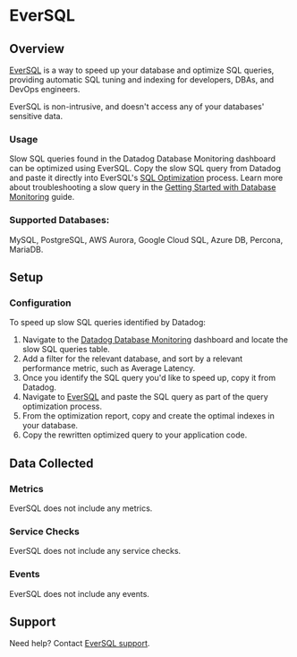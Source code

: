 # EverSQL

## Overview

[EverSQL][1] is a way to speed up your database and optimize SQL queries, providing automatic SQL tuning and indexing for developers, DBAs, and DevOps engineers.

EverSQL is non-intrusive, and doesn't access any of your databases' sensitive data.

### Usage

Slow SQL queries found in the Datadog Database Monitoring dashboard can be optimized using EverSQL. Copy the slow SQL query from Datadog and paste it directly into EverSQL's [SQL Optimization][2] process. Learn more about troubleshooting a slow query in the [Getting Started with Database Monitoring][5] guide.

### Supported Databases: 
MySQL, PostgreSQL, AWS Aurora, Google Cloud SQL, Azure DB, Percona, MariaDB.

## Setup

### Configuration
To speed up slow SQL queries identified by Datadog:
1. Navigate to the [Datadog Database Monitoring][4] dashboard and locate the slow SQL queries table.
2. Add a filter for the relevant database, and sort by a relevant performance metric, such as Average Latency.
3. Once you identify the SQL query you'd like to speed up, copy it from Datadog.
4. Navigate to [EverSQL][2] and paste the SQL query as part of the query optimization process.
5. From the optimization report, copy and create the optimal indexes in your database.
6. Copy the rewritten optimized query to your application code.

## Data Collected

### Metrics

EverSQL does not include any metrics.

### Service Checks

EverSQL does not include any service checks.

### Events

EverSQL does not include any events.

## Support

Need help? Contact [EverSQL support][3].

[1]: https://www.eversql.com/
[2]: https://www.eversql.com/sql-query-optimizer/ 
[3]: https://eversql.freshdesk.com/support/tickets/new
[4]: /databases/
[5]: https://docs.datadoghq.com/getting_started/database_monitoring/#troubleshoot-a-slow-query

